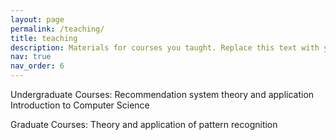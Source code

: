 ```yaml
---
layout: page
permalink: /teaching/
title: teaching
description: Materials for courses you taught. Replace this text with your description.
nav: true
nav_order: 6
---
```


Undergraduate Courses:
Recommendation system theory and application
Introduction to Computer Science 

Graduate Courses:
Theory and application of pattern recognition
